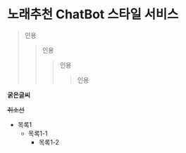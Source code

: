 # 노래추천 ChatBot 스타일 서비스

>인용
>>인용
>>>인용
>>>>인용

**굵은글씨**

~~취소선~~

+ 목록1
    + 목록1-1
        + 목록1-2
